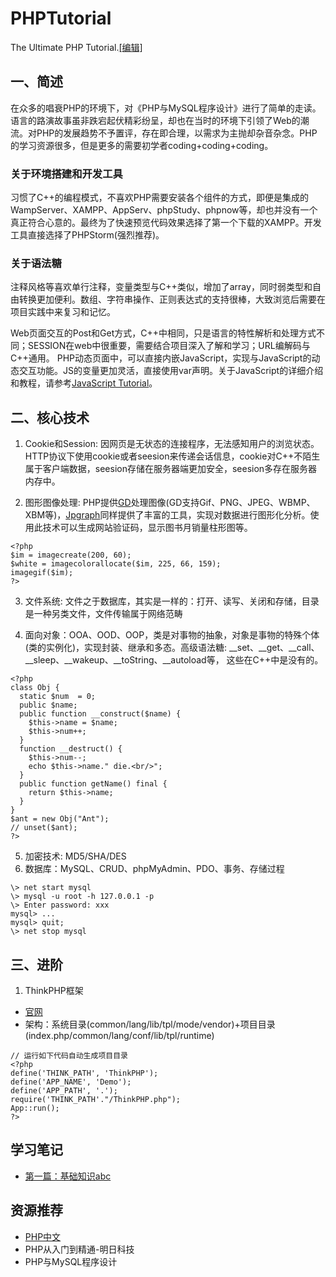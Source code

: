 # PHPTutorial
The Ultimate PHP Tutorial.[[编辑]](https://github.com/HowToStudy/PHPTutorial/edit/master/README.md)

## 一、简述
在众多的唱衰PHP的环境下，对《PHP与MySQL程序设计》进行了简单的走读。语言的路演故事虽非跌宕起伏精彩纷呈，却也在当时的环境下引领了Web的潮流。对PHP的发展趋势不予置评，存在即合理，以需求为主抛却杂音杂念。PHP的学习资源很多，但是更多的需要初学者coding+coding+coding。

### 关于环境搭建和开发工具
习惯了C++的编程模式，不喜欢PHP需要安装各个组件的方式，即便是集成的WampServer、XAMPP、AppServ、phpStudy、phpnow等，却也并没有一个真正符合心意的。最终为了快速预览代码效果选择了第一个下载的XAMPP。开发工具直接选择了PHPStorm(强烈推荐)。

### 关于语法糖
注释风格等喜欢单行注释，变量类型与C++类似，增加了array，同时弱类型和自由转换更加便利。数组、字符串操作、正则表达式的支持很棒，大致浏览后需要在项目实践中来复习和记忆。

Web页面交互的Post和Get方式，C++中相同，只是语言的特性解析和处理方式不同；SESSION在web中很重要，需要结合项目深入了解和学习；URL编解码与C++通用。
PHP动态页面中，可以直接内嵌JavaScript，实现与JavaScript的动态交互功能。JS的变量更加灵活，直接使用var声明。关于JavaScript的详细介绍和教程，请参考[JavaScript Tutorial](https://github.com/HowToStudy/JavaScriptTutorial)。

## 二、核心技术
1. Cookie和Session: 因网页是无状态的连接程序，无法感知用户的浏览状态。HTTP协议下使用cookie或者seesion来传递会话信息，cookie对C++不陌生属于客户端数据，seesion存储在服务器端更加安全，seesion多存在服务器内存中。

2. 图形图像处理: PHP提供[GD](http://www.boutell.com/gd)处理图像(GD支持Gif、PNG、JPEG、WBMP、XBM等)，[Jpgraph](http://www.aditus.nu/jpgraph/)同样提供了丰富的工具，实现对数据进行图形化分析。使用此技术可以生成网站验证码，显示图书月销量柱形图等。
```
<?php
$im = imagecreate(200, 60);
$white = imagecolorallocate($im, 225, 66, 159);
imagegif($im);
?>
```
3. 文件系统: 文件之于数据库，其实是一样的：打开、读写、关闭和存储，目录是一种另类文件，文件传输属于网络范畴

4. 面向对象：OOA、OOD、OOP，类是对事物的抽象，对象是事物的特殊个体(类的实例化)，实现封装、继承和多态。高级语法糖:  \_\_set、\_\_get、\_\_call、\_\_sleep、\_\_wakeup、\_\_toString、\_\_autoload等， 这些在C++中是没有的。
```
<?php 
class Obj {
  static $num  = 0;
  public $name;
  public function __construct($name) {
    $this->name = $name;
    $this->num++;
  }
  function __destruct() {
    $this->num--;
    echo $this->name." die.<br/>";
  }
  public function getName() final {
    return $this->name;
  }
}
$ant = new Obj("Ant");
// unset($ant);
?>
```
5. 加密技术: MD5/SHA/DES
6. 数据库：MySQL、CRUD、phpMyAdmin、PDO、事务、存储过程
```
\> net start mysql
\> mysql -u root -h 127.0.0.1 -p
\> Enter password: xxx
mysql> ...
mysql> quit;
\> net stop mysql
```

## 三、进阶
1. ThinkPHP框架
 * [官网](http://thinkphp.cn)
 * 架构：系统目录(common/lang/lib/tpl/mode/vendor)+项目目录(index.php/common/lang/conf/lib/tpl/runtime)
 ```
 // 运行如下代码自动生成项目目录
 <?php
 define('THINK_PATH', 'ThinkPHP');
 define('APP_NAME', 'Demo');
 define('APP_PATH', '.');
 require('THINK_PATH'."/ThinkPHP.php");
 App::run();
 ?>
 ```


## 学习笔记
* [第一篇：基础知识abc](01_abc.php)



## 资源推荐
* [PHP中文](https://www.php.cn/)
* PHP从入门到精通-明日科技
* PHP与MySQL程序设计
